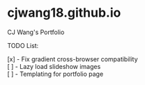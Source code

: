 cjwang18.github.io
==================

CJ Wang's Portfolio

TODO List:

[x] - Fix gradient cross-browser compatibility<br>
[ ] - Lazy load slideshow images<br>
[ ] - Templating for portfolio page
